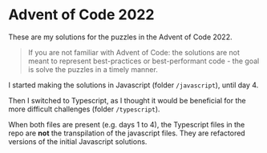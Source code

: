 # Advent of Code 2022
These are my solutions for the puzzles in the Advent of Code 2022.

> If you are not familiar with Advent of Code: the solutions are not meant to 
> represent best-practices or best-performant code - the goal is solve the puzzles
> in a timely manner.

I started making the solutions in Javascript (folder `/javascript`), until day 4.

Then I switched to Typescript, as I thought it would be beneficial for the more difficult challenges (folder `/typescript`).

When both files are present (e.g. days 1 to 4), the Typescript files in the repo are **not** the transpilation of the javascript files. They are refactored versions of the initial Javascript solutions.
